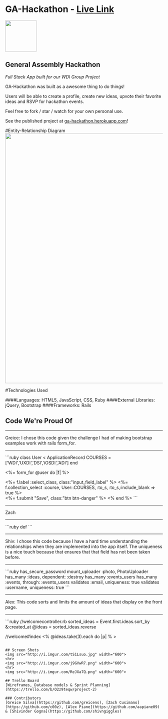 # GA-Hackathon - [Live Link](https://ga-hackathon.herokuapp.com/)

<img src="https://cloud.githubusercontent.com/assets/7833470/10423298/ea833a68-7079-11e5-84f8-0a925ab96893.png" width="100">

## General Assembly Hackathon

<i> Full Stack App built for our WDI Group Project </i>

GA-Hackathon was built as a awesome thing to do things!

Users will be able to create a profile, create new ideas, upvote their favorite ideas and RSVP for hackathon events.


Feel free to fork / star / watch for your own personal use.

See the published project at [ga-hackathon.herokuapp.com](https://ga-hackathon.herokuapp.com/)!

#Entity-Relationship Diagram
<img src="http://i.imgur.com/EvfVSwy.png" width="800">


#Technologies Used   

####Languages:
HTML5, JavaScript, CSS, Ruby
####External Libraries:
jQuery, Bootstrap
####Frameworks:
Rails



## Code We're Proud Of
<hr>
Greice: I chose this code given the challenge I had of making bootstrap examples work with rails form_for.
<hr>
```ruby
class User < ApplicationRecord
  COURSES = ['WDI','UXDI','DSI','iOSDI','ADI']
end

<%= form_for @user do |f| %>
 <div class="col-md-6">
     <%= f.label :select_class, class:"input_field_label"  %>
     <%= f.collection_select :course, User::COURSES, :to_s, :to_s,:include_blank => true %>
   </div>
 <%= f.submit "Save", class:"btn btn-danger" %>
<% end %>
```
<hr>
Zach
<hr>
```ruby
def
```
<hr>
Shiv: I chose this code because I have a hard time understanding the relationships when they are implemented into the app itself. The uniqueness is a nice touch because that ensures that that field has not been taken before.
<hr>
```ruby
has_secure_password
  mount_uploader :photo, PhotoUploader
  has_many :ideas, dependent: :destroy
  has_many :events_users
  has_many :events, through: :events_users
  validates :email, uniqueness: true
  validates :username, uniqueness: true
```
<hr>
Alex: This code sorts and limits the amount of ideas that display on the front page.
<hr>
```ruby
//welcomecontroller.rb
sorted_ideas = Event.first.ideas.sort_by &:created_at
@ideas = sorted_ideas.reverse

//welcome#index
<% @ideas.take(3).each do |p| % >
```

## Screen Shots
<img src="http://i.imgur.com/tS1Lsuo.jpg" width="600">
<hr>
<img src="http://i.imgur.com/j9GVwR7.png" width="600">
<hr>
<img src="http://i.imgur.com/ReJXa7Q.png" width="600">

## Trello Board
[Wireframes, Database models & Sprint Planning](https://trello.com/b/O2z9teqw/project-2)

### Contributors
[Greice Silva](https://github.com/greicens), [Zach Cusimano](https://github.com/c00z), [Alex Piane](https://github.com/aapiane09) & [Shivinder Gogna](https://github.com/shivngiggles)
